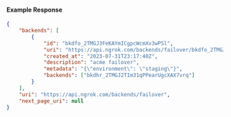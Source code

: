 <!-- Code generated for API Clients. DO NOT EDIT. -->

#### Example Response

```json
{
	"backends": [
		{
			"id": "bkdfo_2TMGJ3FeKAYmICgpcWcmXv3wPSl",
			"uri": "https://api.ngrok.com/backends/failover/bkdfo_2TMGJ3FeKAYmICgpcWcmXv3wPSl",
			"created_at": "2023-07-31T23:17:40Z",
			"description": "acme failover",
			"metadata": "{\"environment\": \"staging\"}",
			"backends": ["bkdhr_2TMGJ2TIm31qPPearUgcXAX7vrq"]
		}
	],
	"uri": "https://api.ngrok.com/backends/failover",
	"next_page_uri": null
}
```
